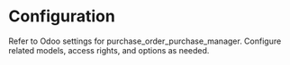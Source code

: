 # Configuration

Refer to Odoo settings for purchase_order_purchase_manager. Configure related models, access rights, and options as needed.
